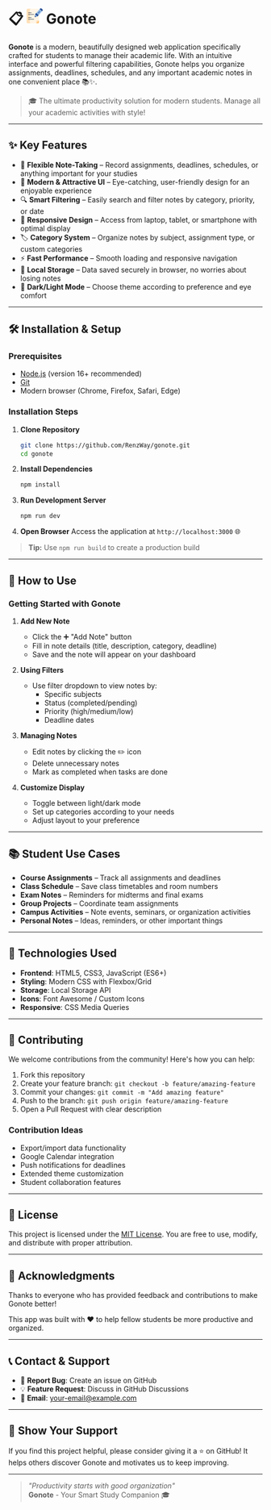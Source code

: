 # 📋 <img src="./public/notes.png" width="32" height="32"/> Gonote

**Gonote** is a modern, beautifully designed web application specifically crafted for students to manage their academic life. With an intuitive interface and powerful filtering capabilities, Gonote helps you organize assignments, deadlines, schedules, and any important academic notes in one convenient place 📚✨.

> 🎓 The ultimate productivity solution for modern students. Manage all your academic activities with style!

---

## ✨ Key Features

- 📝 **Flexible Note-Taking** – Record assignments, deadlines, schedules, or anything important for your studies
- 🎨 **Modern & Attractive UI** – Eye-catching, user-friendly design for an enjoyable experience
- 🔍 **Smart Filtering** – Easily search and filter notes by category, priority, or date
- 📱 **Responsive Design** – Access from laptop, tablet, or smartphone with optimal display
- 🏷️ **Category System** – Organize notes by subject, assignment type, or custom categories
- ⚡ **Fast Performance** – Smooth loading and responsive navigation
- 💾 **Local Storage** – Data saved securely in browser, no worries about losing notes
- 🌙 **Dark/Light Mode** – Choose theme according to preference and eye comfort

---

## 🛠️ Installation & Setup

### Prerequisites
- [Node.js](https://nodejs.org/) (version 16+ recommended)
- [Git](https://git-scm.com/)
- Modern browser (Chrome, Firefox, Safari, Edge)

### Installation Steps

1. **Clone Repository**
   ```bash
   git clone https://github.com/RenzWay/gonote.git
   cd gonote
   ```

2. **Install Dependencies**
   ```bash
   npm install
   ```

3. **Run Development Server**
   ```bash
   npm run dev
   ```

4. **Open Browser**
   Access the application at `http://localhost:3000` 🌐

> **Tip:** Use `npm run build` to create a production build

---

## 🚀 How to Use

### Getting Started with Gonote

1. **Add New Note**
   - Click the ➕ "Add Note" button
   - Fill in note details (title, description, category, deadline)
   - Save and the note will appear on your dashboard

2. **Using Filters**
   - Use filter dropdown to view notes by:
     - Specific subjects
     - Status (completed/pending)
     - Priority (high/medium/low)
     - Deadline dates

3. **Managing Notes**
   - Edit notes by clicking the ✏️ icon
   - Delete unnecessary notes
   - Mark as completed when tasks are done

4. **Customize Display**
   - Toggle between light/dark mode
   - Set up categories according to your needs
   - Adjust layout to your preference

---

## 📚 Student Use Cases

- **Course Assignments** – Track all assignments and deadlines
- **Class Schedule** – Save class timetables and room numbers
- **Exam Notes** – Reminders for midterms and final exams
- **Group Projects** – Coordinate team assignments
- **Campus Activities** – Note events, seminars, or organization activities
- **Personal Notes** – Ideas, reminders, or other important things

---

## 🎯 Technologies Used

- **Frontend**: HTML5, CSS3, JavaScript (ES6+)
- **Styling**: Modern CSS with Flexbox/Grid
- **Storage**: Local Storage API
- **Icons**: Font Awesome / Custom Icons
- **Responsive**: CSS Media Queries

---

## 🤝 Contributing

We welcome contributions from the community! Here's how you can help:

1. Fork this repository
2. Create your feature branch: `git checkout -b feature/amazing-feature`
3. Commit your changes: `git commit -m "Add amazing feature"`
4. Push to the branch: `git push origin feature/amazing-feature`
5. Open a Pull Request with clear description

### Contribution Ideas
- Export/import data functionality
- Google Calendar integration
- Push notifications for deadlines
- Extended theme customization
- Student collaboration features

---

## 📄 License

This project is licensed under the [MIT License](LICENSE). You are free to use, modify, and distribute with proper attribution.

---

## 🙏 Acknowledgments

Thanks to everyone who has provided feedback and contributions to make Gonote better! 

This app was built with ❤️ to help fellow students be more productive and organized.

---

## 📞 Contact & Support

- 🐛 **Report Bug**: Create an issue on GitHub
- 💡 **Feature Request**: Discuss in GitHub Discussions
- 📧 **Email**: [your-email@example.com](mailto:your-email@example.com)

---

## 🌟 Show Your Support

If you find this project helpful, please consider giving it a ⭐ on GitHub! It helps others discover Gonote and motivates us to keep improving.

---

> *"Productivity starts with good organization"*  
> **Gonote** - Your Smart Study Companion 🎓
